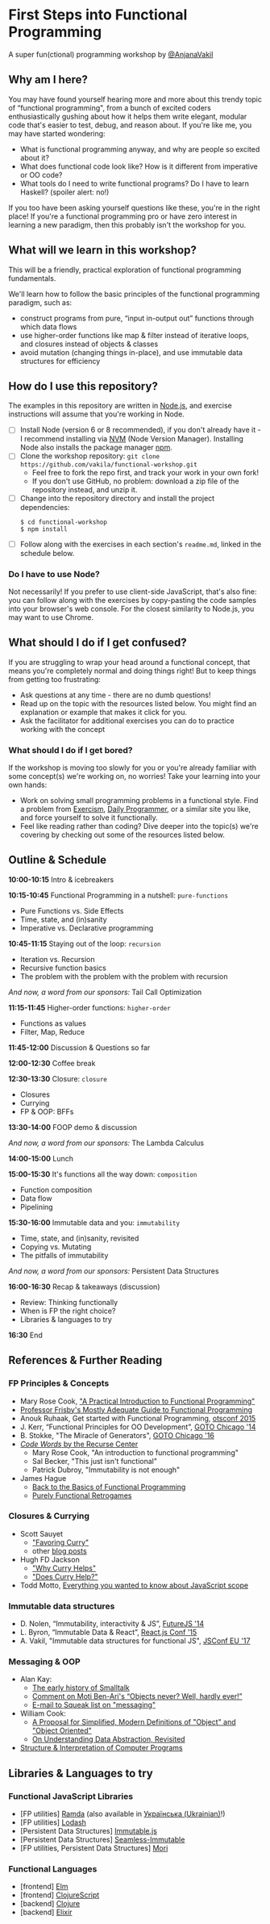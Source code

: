 # First Steps into Functional Programming

A super fun(ctional) programming workshop by [@AnjanaVakil](https://twitter.com/AnjanaVakil)

## Why am I here?

You may have found yourself hearing more and more about this trendy topic of “functional programming", from a bunch of excited coders enthusiastically gushing about how it helps them write elegant, modular code that's easier to test, debug, and reason about. If you're like me, you may have started wondering:

- What is functional programming anyway, and why are people so excited about it?
- What does functional code look like? How is it different from imperative or OO code?
- What tools do I need to write functional programs? Do I have to learn Haskell? (spoiler alert: no!)

If you too have been asking yourself questions like these, you're in the right place! If you're a functional programming pro or have zero interest in learning a new paradigm, then this probably isn't the workshop for you.

## What will we learn in this workshop?

This will be a friendly, practical exploration of functional programming fundamentals.

We'll learn how to follow the basic principles of the functional programming paradigm, such as:
- construct programs from pure, “input in-output out” functions through which data flows
- use higher-order functions like map & filter instead of iterative loops, and closures instead of objects & classes
- avoid mutation (changing things in-place), and use immutable data structures for efficiency


## How do I use this repository?

The examples in this repository are written in [Node.js](https://nodejs.org), and exercise instructions will assume that you're working in Node.


- [ ] Install Node (version 6 or 8 recommended), if you don't already have it - I recommend installing via [NVM](https://github.com/creationix/nvm) (Node Version Manager). Installing Node also installs the package manager [npm](https://www.npmjs.com/).
- [ ] Clone the workshop repository: `git clone https://github.com/vakila/functional-workshop.git`
  - Feel free to fork the repo first, and track your work in your own fork!
  - If you don't use GitHub, no problem: download a zip file of the repository instead, and unzip it.
- [ ] Change into the repository directory and install the project dependencies:
  ```
  $ cd functional-workshop
  $ npm install
  ```
- [ ] Follow along with the exercises in each section's `readme.md`, linked in the schedule below.

### Do I have to use Node?

Not necessarily! If you prefer to use client-side JavaScript, that's also fine: you can follow along with the exercises by copy-pasting the code samples into your browser's web console. For the closest similarity to Node.js, you may want to use Chrome.

## What should I do if I get confused?

If you are struggling to wrap your head around a functional concept, that means you're completely normal and doing things right! But to keep things from getting too frustrating:

- Ask questions at any time - there are no dumb questions!
- Read up on the topic with the resources listed below. You might find an explanation or example that makes it click for you.
- Ask the facilitator for additional exercises you can do to practice working with the concept

### What should I do if I get bored?

If the workshop is moving too slowly for you or you're already familiar with some concept(s) we're working on, no worries! Take your learning into your own hands:

- Work on solving small programming problems in a functional style. Find a problem from [Exercism](https://exercism.io/tracks/javascript/exercises), [Daily Programmer](https://www.reddit.com/r/dailyprogrammer/), or a similar site you like, and force yourself to solve it functionally.
- Feel like reading rather than coding? Dive deeper into the topic(s) we're covering by checking out some of the resources listed below.



## Outline & Schedule

**10:00-10:15** Intro & icebreakers

**10:15-10:45** Functional Programming in a nutshell: `pure-functions`
  - Pure Functions vs. Side Effects
  - Time, state, and (in)sanity
  - Imperative vs. Declarative programming

**10:45-11:15** Staying out of the loop: `recursion`
  - Iteration vs. Recursion
  - Recursive function basics
  - The problem with the problem with the problem with recursion

  _And now, a word from our sponsors:_ Tail Call Optimization

**11:15-11:45** Higher-order functions: `higher-order`
  - Functions as values
  - Filter, Map, Reduce

**11:45-12:00** Discussion & Questions so far

**12:00-12:30** Coffee break

**12:30-13:30** Closure: `closure`
  - Closures
  - Currying
  - FP & OOP: BFFs

**13:30-14:00** FOOP demo & discussion

  _And now, a word from our sponsors:_ The Lambda Calculus

**14:00-15:00** Lunch

**15:00-15:30** It's functions all the way down: `composition`
  - Function composition
  - Data flow
  - Pipelining

**15:30-16:00** Immutable data and you: `immutability`
  - Time, state, and (in)sanity, revisited
  - Copying vs. Mutating
  - The pitfalls of immutability

  _And now, a word from our sponsors:_ Persistent Data Structures

**16:00-16:30** Recap & takeaways (discussion)
  - Review: Thinking functionally
  - When is FP the right choice?
  - Libraries & languages to try

**16:30** End


## References & Further Reading

### FP Principles & Concepts
- Mary Rose Cook, ["A Practical Introduction to Functional Programming"](https://maryrosecook.com/blog/post/a-practical-introduction-to-functional-programming)
- [Professor Frisby's Mostly Adequate Guide to Functional Programming](https://mostly-adequate.gitbooks.io/mostly-adequate-guide/)
- Anouk Ruhaak, Get started with Functional Programming, [otsconf 2015](https://www.youtube.com/watch?v=6f5dt923FmQ)
- J. Kerr, “Functional Principles for OO Development”, [GOTO Chicago '14](youtu.be/GpXsQ-NIKXY)
- B. Stokke, "The Miracle of Generators", [GOTO Chicago '16](youtu.be/6mCkLZ0cwAI)
- [_Code Words_ by the Recurse Center](codewords.recurse.com)
  - Mary Rose Cook, "An introduction to functional programming"
  - Sal Becker, "This just isn't functional"
  - Patrick Dubroy, "Immutability is not enough"
- James Hague
  - [Back to the Basics of Functional Programming](https://prog21.dadgum.com/18.html)
  - [Purely Functional Retrogames](https://prog21.dadgum.com/23.html)

### Closures & Currying
- Scott Sauyet
  - ["Favoring Curry"](https://fr.umio.us/favoring-curry/#header)
  - other [blog posts](https://fr.umio.us/)
- Hugh FD Jackson
  - ["Why Curry Helps"](https://hughfdjackson.com/javascript/why-curry-helps/)
  - ["Does Curry Help?"](https://hughfdjackson.com/javascript/does-curry-help/)
- Todd Motto, [Everything you wanted to know about JavaScript scope](https://toddmotto.com/everything-you-wanted-to-know-about-javascript-scope/#closures)

### Immutable data structures
- D. Nolen, “Immutability, interactivity & JS”, [FutureJS '14](youtu.be/mS264h8KGwk)
- L. Byron, “Immutable Data & React”, [React.js Conf '15](youtu.be/I7IdS-PbEgI)
- A. Vakil, "Immutable data structures for functional JS", [JSConf EU '17](youtu.be/Wo0qiGPSV-s)

### Messaging & OOP
- Alan Kay:
  -  [The early history of Smalltalk](worrydream.com/EarlyHistoryOfSmalltalk)
  -  [Comment on Moti Ben-Ari's “Objects never? Well, hardly ever!”](computinged.wordpress.com/2010/09/11/moti-asks-objects-never-well-hardly-ever/#div-comment-3766)
  -  [E-mail to Squeak list on "messaging"](wiki.c2.com/?AlanKayOnMessaging)
- William Cook:
  -  [A Proposal for Simplified, Modern Definitions of "Object" and "Object Oriented"](wcook.blogspot.com/2012/07/proposal-for-simplified-modern.html)
  -  [On Understanding Data Abstraction, Revisited](www.cs.utexas.edu/%7Ewcook/Drafts/2009/essay.pdf)
- [Structure & Interpretation of Computer Programs](mitpress.mit.edu/sicp)

## Libraries & Languages to try

### Functional JavaScript Libraries

- [FP utilities] [Ramda](https://ramdajs.com/) (also available in [Українська (Ukrainian)](https://github.com/ivanzusko/ramda)!)
- [FP utilities] [Lodash](https://lodash.com/)
- [Persistent Data Structures] [Immutable.js](https://facebook.github.io/immutable-js/)
- [Persistent Data Structures] [Seamless-Immutable](https://github.com/rtfeldman/seamless-immutable)  
- [FP utilities, Persistent Data Structures] [Mori](http://swannodette.github.io/mori/)

### Functional Languages

- [frontend] [Elm](http://elm-lang.org/)
- [frontend] [ClojureScript](https://clojurescript.org/)
- [backend] [Clojure](https://clojure.org/)
- [backend] [Elixir](https://elixir-lang.org/)
